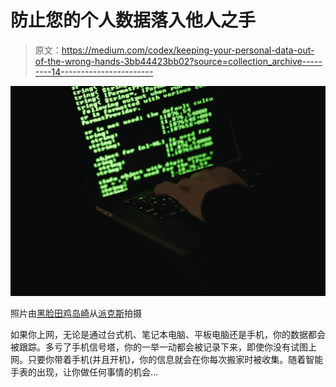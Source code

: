 # 防止您的个人数据落入他人之手

> 原文：<https://medium.com/codex/keeping-your-personal-data-out-of-the-wrong-hands-3bb44423bb02?source=collection_archive---------14----------------------->

![](img/12b40b87b2b4225ce589e9e98d20444f.png)

照片由[黑脸田鸡岛崎](https://www.pexels.com/@sora-shimazaki?utm_content=attributionCopyText&utm_medium=referral&utm_source=pexels)从[派克斯](https://www.pexels.com/photo/crop-hacker-typing-on-laptop-with-information-on-screen-5935787/?utm_content=attributionCopyText&utm_medium=referral&utm_source=pexels)拍摄

如果你上网，无论是通过台式机、笔记本电脑、平板电脑还是手机，你的数据都会被跟踪。多亏了手机信号塔，你的一举一动都会被记录下来，即使你没有试图上网。只要你带着手机(并且开机)，你的信息就会在你每次搬家时被收集。随着智能手表的出现，让你做任何事情的机会…